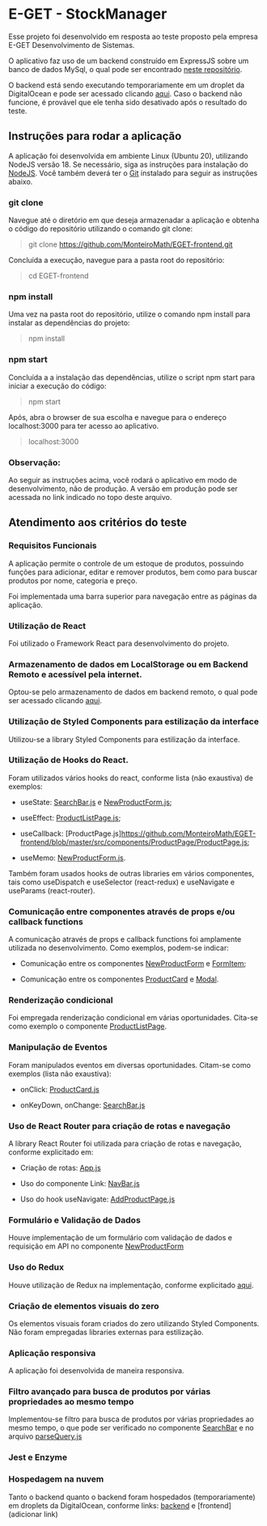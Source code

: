 # E-GET - StockManager

Esse projeto foi desenvolvido em resposta ao teste proposto pela empresa E-GET Desenvolvimento de Sistemas.

O aplicativo faz uso de um backend construído em ExpressJS sobre um banco de dados MySql, o qual pode ser encontrado [neste repositório](https://github.com/MonteiroMath/EGET-test-backend).

O backend está sendo executando temporariamente em um droplet da DigitalOcean e pode ser acessado clicando [aqui](http://159.89.178.109:8080). Caso o backend não funcione, é provável que ele tenha sido desativado após o resultado do teste.

## Instruções para rodar a aplicação

A aplicação foi desenvolvida em ambiente Linux (Ubuntu 20), utilizando NodeJS versão 18. Se necessário, siga as instruções para instalação do [NodeJS](https://nodejs.org/en/). Você também deverá ter o [Git](https://git-scm.com/book/en/v2/Getting-Started-Installing-Git) instalado para seguir as instruções abaixo.

### git clone

Navegue até o diretório em que deseja armazenadar a aplicação e obtenha o código do repositório utilizando o comando git clone:

> git clone https://github.com/MonteiroMath/EGET-frontend.git

Concluída a execução, navegue para a pasta root do repositório:

> cd EGET-frontend

### npm install

Uma vez na pasta root do repositório, utilize o comando npm install para instalar as dependências do projeto:

> npm install

### npm start

Concluída a a instalação das dependências, utilize o script npm start para iniciar a execução do código:

> npm start

Após, abra o browser de sua escolha e navegue para o endereço localhost:3000 para ter acesso ao aplicativo.

> localhost:3000

### Observação:

Ao seguir as instruções acima, você rodará o aplicativo em modo de desenvolvimento, não de produção. A versão em produção pode ser acessada no link indicado no topo deste arquivo.

## Atendimento aos critérios do teste

### Requisitos Funcionais

A aplicação permite o controle de um estoque de produtos, possuindo funções para adicionar, editar e remover produtos, bem como para buscar produtos por nome, categoria e preço.

Foi implementada uma barra superior para navegação entre as páginas da aplicação.

### Utilização de React

Foi utilizado o Framework React para desenvolvimento do projeto.

### Armazenamento de dados em LocalStorage ou em Backend Remoto e acessível pela internet.

Optou-se pelo armazenamento de dados em backend remoto, o qual pode ser acessado clicando [aqui](http://159.89.178.109:8080).

### Utilização de Styled Components para estilização da interface

Utilizou-se a library Styled Components para estilização da interface.

### Utilização de Hooks do React.

Foram utilizados vários hooks do react, conforme lista (não exaustiva) de exemplos:

- useState: [SearchBar.js](https://github.com/MonteiroMath/EGET-frontend/blob/master/src/components/ProductListPage/SearchBar/SearchBar.js) e [NewProductForm.js](https://github.com/MonteiroMath/EGET-frontend/blob/master/src/components/AddProductPage/NewProductForm/NewProductForm.js);

- useEffect: [ProductListPage.js](https://github.com/MonteiroMath/EGET-frontend/blob/master/src/components/ProductListPage/ProductListPage.js);

- useCallback: [ProductPage.js]https://github.com/MonteiroMath/EGET-frontend/blob/master/src/components/ProductPage/ProductPage.js;

- useMemo: [NewProductForm.js](https://github.com/MonteiroMath/EGET-frontend/blob/master/src/components/AddProductPage/NewProductForm/NewProductForm.js).

Também foram usados hooks de outras libraries em vários componentes, tais como useDispatch e useSelector (react-redux) e useNavigate e useParams (react-router).

### Comunicação entre componentes através de props e/ou callback functions

A comunicação através de props e callback functions foi amplamente utilizada no desenvolvimento. Como exemplos, podem-se indicar:

- Comunicação entre os componentes [NewProductForm](https://github.com/MonteiroMath/EGET-frontend/blob/master/src/components/AddProductPage/NewProductForm/NewProductForm.js) e [FormItem](https://github.com/MonteiroMath/EGET-frontend/blob/master/src/components/AddProductPage/NewProductForm/FormItem/FormItem.js);

- Comunicação entre os componentes [ProductCard](https://github.com/MonteiroMath/EGET-frontend/blob/master/src/components/ProductListPage/ProductList/ProductCard/ProductCard.js) e [Modal](https://github.com/MonteiroMath/EGET-frontend/blob/master/src/components/Shared/Modal/Modal.js).

### Renderização condicional

Foi empregada renderização condicional em várias oportunidades. Cita-se como exemplo o componente [ProductListPage](https://github.com/MonteiroMath/EGET-frontend/blob/master/src/components/ProductListPage/ProductListPage.js).

### Manipulação de Eventos

Foram manipulados eventos em diversas oportunidades. Citam-se como exemplos (lista não exaustiva):

- onClick: [ProductCard.js](https://github.com/MonteiroMath/EGET-frontend/blob/master/src/components/ProductListPage/ProductList/ProductCard/ProductCard.js)

- onKeyDown, onChange: [SearchBar.js](https://github.com/MonteiroMath/EGET-frontend/blob/master/src/components/ProductListPage/SearchBar/SearchBar.js)

### Uso de React Router para criação de rotas e navegação

A library React Router foi utilizada para criação de rotas e navegação, conforme explicitado em:

- Criação de rotas: [App.js](https://github.com/MonteiroMath/EGET-frontend/blob/master/src/App.js)

- Uso do componente Link: [NavBar.js](https://github.com/MonteiroMath/EGET-frontend/blob/master/src/components/Shared/Navbar/Navbar.js)

- Uso do hook useNavigate: [AddProductPage.js](https://github.com/MonteiroMath/EGET-frontend/blob/master/src/components/AddProductPage/AddProductPage.js)

### Formulário e Validação de Dados

Houve implementação de um formulário com validação de dados e requisição em API no componente [NewProductForm](https://github.com/MonteiroMath/EGET-frontend/blob/master/src/components/AddProductPage/NewProductForm/NewProductForm.js)

### Uso do Redux

Houve utilização de Redux na implementação, conforme explicitado [aqui](https://github.com/MonteiroMath/EGET-frontend/tree/master/src/store).

### Criação de elementos visuais do zero

Os elementos visuais foram criados do zero utilizando Styled Components. Não foram empregadas libraries externas para estilização.

### Aplicação responsiva

A aplicação foi desenvolvida de maneira responsiva.

### Filtro avançado para busca de produtos por várias propriedades ao mesmo tempo

Implementou-se filtro para busca de produtos por várias propriedades ao mesmo tempo, o que pode ser verificado no componente [SearchBar](https://github.com/MonteiroMath/EGET-frontend/blob/master/src/components/ProductListPage/SearchBar/SearchBar.js) e no arquivo [parseQuery.js](https://github.com/MonteiroMath/EGET-frontend/blob/master/src/components/ProductListPage/SearchBar/utils/parseQuery.js)

### Jest e Enzyme

### Hospedagem na nuvem

Tanto o backend quanto o backend foram hospedados (temporariamente) em droplets da DigitalOcean, conforme links: [backend](http://159.89.178.109:8080) e [frontend](adicionar link)
